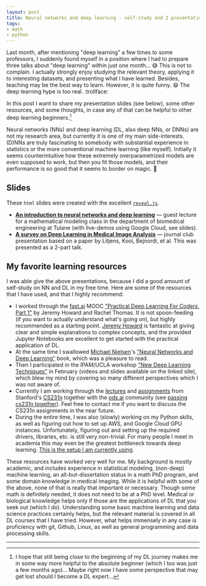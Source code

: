```yaml
---
layout: post
title: Neural networks and deep learning - self-study and 2 presentations
tags:
- math
- python
---
```


Last month, after mentioning "deep learning" a few times to some professors, I suddenly found myself in a position where I had to prepare three talks about "deep learning" within just one month... :sweat_smile:
This is not to complain. I actually strongly enjoy studying the relevant theory, applying it to interesting datasets, and presenting what I have learned.
Besides, teaching may be the best way to learn.
However, it is quite funny. :laughing:
The deep learning hype is too real. :trollface:

In this post I want to share my presentation slides (see below), some other resources, and some thoughts, in case any of that can be helpful to other deep learning beginners.[^1]

Neural networks (NNs) and deep learning (DL, also deep NNs, or DNNs) are not my research area, but currently it is one of my main side-interests.
(D)NNs are truly fascinating to somebody with substantial experience in statistics or the more conventional machine learning (like myself). Initially it seems counterintuitive how these extremely overparametrized models are even supposed to work, but then you fit those models, and their performance is so good that it seems to border on magic. :crystal_ball:

## Slides

These `html` slides were created with the excellent [`reveal.js`](https://github.com/hakimel/reveal.js/).

* [__An introduction to neural networks and deep learning__](https://agisga.github.io/reveal.js/20180426-Math-Modeling-Guest-Lecture.html) &mdash; guest lecture for a mathematical modeling class in the department of biomedical engineering at Tulane (with live-demos using Google Cloud, see slides).
* [__A survey on Deep Learning in Medical Image Analysis__](https://agisga.github.io/reveal.js/20180411-Journal-Club.html) &mdash; journal club presentation based on a paper by Litjens, Kooi, Bejnordi, et al. This was presented as a 2-part talk.

## My favorite learning resources

I was able give the above presentations, because I did a good amount of self-study on NN and DL in my free time. Here are some of the resources that I have used, and that I highly recommend:

* I worked through the [fast.ai](http://www.fast.ai/) MOOC ["Practical Deep Learning For Coders, Part 1"](http://course.fast.ai/) by Jeremy Howard and Rachel Thomas. It is not spoon-feeding (if you want to actually understand what's going on), but highly recommended as a starting point. [Jeremy Howard](https://en.wikipedia.org/wiki/Jeremy_Howard_(entrepreneur)) is fantastic at giving clear and simple explanations to complex concepts, and the provided Jupyter Notebooks are excellent to get started with the practical application of DL.
* At the same time I swallowed [Michael Nielsen](https://en.wikipedia.org/wiki/Michael_Nielsen)'s ["Neural Networks and Deep Learning"](http://neuralnetworksanddeeplearning.com/) book, which was a pleasure to read.
* Then I participated in the IPAM/UCLA workshop ["New Deep Learning Techniques"](https://www.ipam.ucla.edu/programs/workshops/new-deep-learning-techniques/?tab=schedule) in February (videos and slides available on the linked site), which blew my mind by covering so many different perspectives which I was not aware of.
* Currently I am working through the [lectures](https://www.youtube.com/playlist?list=PL3FW7Lu3i5JvHM8ljYj-zLfQRF3EO8sYv) and [assignments](https://cs231n.github.io/) from Stanford's [CS231n](https://cs231n.github.io/) together with the [ods.ai](http://ods.ai/) community (see [passing cs231n together](https://github.com/Yorko/mlcourse_open/wiki/Passing-cs231n-together)). Feel free to contact me if you want to discuss the CS231n assignments in the near future.
* During the entire time, I was also (slowly) working on my Python skills, as well as figuring out how to set up AWS, and Google Cloud GPU instances. Unfortunately, figuring out and setting up the required drivers, libraries, etc. is still very non-trivial. For many people I meet in academia this may even be the greatest bottleneck towards deep learning. [This is the setup I am currently using](https://github.com/agisga/coding_notes/blob/master/google_cloud.md).

These resources have worked very well for me. My background is mostly academic, and includes experience in statistical modeling, (non-deep) machine learning, an all-but-dissertation status in a math PhD program, and some domain knowledge in medical imaging.
While it is helpful with some of the above, none of that is really that important or necessary.
Though some math is definitely needed, it does not need to be at a PhD level.
Medical or biological knowledge helps only if those are the applications of DL that you seek out (which I do).
Understanding some basic machine learning and data science practices certainly helps, but the relevant material is covered in all DL courses that I have tried.
However, what helps immensely in any case is proficiency with git, Github, Linux, as well as general programming and data processing skills.

--------------------------------

[^1]: I hope that still being close to the beginning of my DL journey makes me in some way more helpful to the absolute beginner (which I too was just a few months ago)... Maybe right now I have some perspective that may get lost should I become a DL expert...
